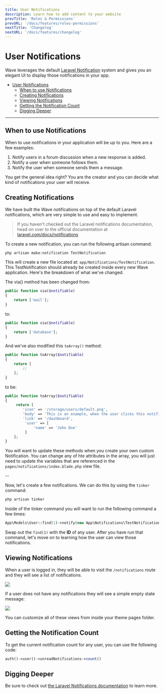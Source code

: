 ```yaml
---
title: User Notifications
description: Learn how to add content to your website
prevTitle: 'Roles & Permissions'
prevURL: '/docs/features/roles-permissions'
nextTitle: 'Changelog'
nextURL: '/docs/features/changelog'
---
```


# User Notifications

Wave leverages the default <a href="https://laravel.com/docs/notifications" target="_blank">Laravel Notification</a> system and gives you an elegant UI to display those notifications in your app.

- [User Notifications](#user-notifications)
  - [When to use Notifications](#when-to-use-notifications)
  - [Creating Notifications](#creating-notifications)
  - [Viewing Notifications](#viewing-notifications)
  - [Getting the Notification Count](#getting-the-notification-count)
  - [Digging Deeper](#digging-deeper)

---

<a name="when-to-use"></a>
## When to use Notifications

When to use notifications in your application will be up to you. Here are a few examples:

1. Notify users in a forum discussion when a new response is added.
2. Notify a user when someone follows them.
3. Notify the user when someone sends them a message.

You get the general idea right? You are the creator and you can decide what kind of notifications your user will receive.

<a name="create-notifications"></a>
## Creating Notifications

We have built the Wave notifications on top of the default Laravel notifications, which are very simple to use and easy to implement.

> If you haven't checked out the Laravel notifications documentation, head on over to the official documentation at <a href="https://laravel.com/docs/notifications" target="_blank">laravel.com/docs/notifications</a>

To create a new notification, you can run the following artisan command:

<include src="docs/filename-top.html"></include><include src="docs/file-buttons.html" file="none"></include>

```php
php artisan make:notification TestNotification
```
</div>

This will create a new file located at: `app/Notifications/TestNotification`. This TestNotification should already be created inside every new Wave application. Here's the breakdown of what we've changed.

The via() method has been changed from:

<include src="docs/filename-top.html"></include><include src="docs/filename.html" file="app/Notifications/TestNotification.php"></include>

```php
public function via($notifiable)
{
    return ['mail'];
}
```
</div>

to:

<include src="docs/filename-top.html"></include><include src="docs/filename.html" file="app/Notifications/TestNotification.php"></include>

```php
public function via($notifiable)
{
    return ['database'];
}
```
</div>

And we've also modified this `toArray()` method:

<include src="docs/filename-top.html"></include><include src="docs/filename.html" file="app/Notifications/TestNotification.php"></include>

```php
public function toArray($notifiable)
{
    return [
        //
    ];
}
```
</div>

to be:

<include src="docs/filename-top.html"></include><include src="docs/filename.html" file="app/Notifications/TestNotification.php"></include>

```php
public function toArray($notifiable)
{
     return [
        'icon' => '/storage/users/default.png',
        'body' => 'This is an example, when the user clicks this notification it will go to the link.',
        'link' => '/dashboard',
         'user' => [
             'name' => 'John Doe'
         ]
    ];
}
```
</div>

You will want to update these methods when you create your own custom Notification. You can change any of hte attributes in the array, you will just need to update the variables that are referenced in the `pages/notifications/index.blade.php` view file.

--

Now, let's create a few notifications. We can do this by using the `tinker` command:

<include src="docs/filename-top.html"></include><include src="docs/file-buttons.html" file="none"></include>

```php
php artisan tinker
```
</div>

Inside of the tinker command you will want to run the following command a few times:

<include src="docs/filename-top.html"></include><include src="docs/file-buttons.html" file="none"></include>

```php
App\Models\User::find(1)->notify(new App\Notifications\TestNotification);
```
</div>

Swap out the `find(1)` with the **ID** of any user. After you have run that command, let's move on to learning how the user can view those notifications.

## Viewing Notifications

When a user is logged in, they will be able to visit the `/notifications` route and they will see a list of notifications.

<img src="https://cdn.devdojo.com/images/august2024/notifications.png" class="w-full" />

If a user does not have any notifications they will see a simple empty state message:

<img src="https://cdn.devdojo.com/images/august2024/notifications-empty.png" class="w-full" />

You can customize all of these views from inside your theme pages folder.


## Getting the Notification Count

To get the current notification count for any user, you can use the following code:

<include src="docs/filename-top.html"></include><include src="docs/file-buttons.html" file="none"></include>

```php
auth()->user()->unreadNotifications->count()
```
</div>

## Digging Deeper

Be sure to check out <a href="https://laravel.com/docs/notifications" target="_blank">the Laravel Notifications documentation</a> to learn more.

